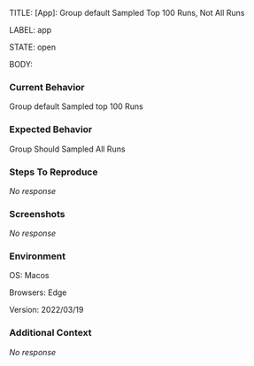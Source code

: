 TITLE:
[App]: Group default Sampled Top 100 Runs, Not All Runs

LABEL:
app

STATE:
open

BODY:
### Current Behavior

Group default Sampled top 100 Runs

### Expected Behavior

Group Should Sampled  All Runs

### Steps To Reproduce

_No response_

### Screenshots

_No response_

### Environment

OS: Macos

Browsers: Edge

Version: 2022/03/19


### Additional Context

_No response_

